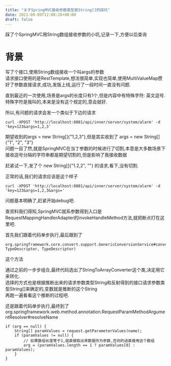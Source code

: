 ```yaml
---
title: "关于SpringMVC接收参数类型是String[]的踩坑"
date: 2021-09-09T12:08:28+08:00
draft: false
---
```


踩了个SpringMVC用String数组接收参数的小坑,记录一下,方便以后查询
<!--more-->

# 背景
写了个接口,使用String数组接收一个叫args的参数  
请求接口使用的是RestTemplate,想法很简单,实现也简单,使用MultiValueMap攒好了参数直接请求,成功,发版上线,运行了一段时间一直没有问题.  

直到最近的一次使用,场景是args的长度只有1个,但是内容中有特殊字符: 英文逗号.  
特殊字符是我叫的,本来是没有这个规定的,意会就好.  

所以,有问题的请求会发一个类似于下边的请求  
``` text
curl -XPOST 'http://localhost:8081/api/inner/server/system/alarm' -d 'key=123&args=1,2,3'
```
期望收到的args = new String[]{"1,2,3"},但是其实收到了 args = new String[]{"1", "2", "3"}  
问题一目了然,就是SpringMVC在当丁参数的时候进行了切割,本意是大多数场景下接收逗号分隔的字符串都是期望切割的,但是影响了我接收数据  

赶紧试一下,发了个 new String[]{"1.2,2", ""} 的请求,看下,没有切割.  

正常的话,我们的请求应该是这个样子  
``` text
curl -XPOST 'http://localhost:8081/api/inner/server/system/alarm' -d 'key=123&args=1,2,3&args='  
```

问题基本明确了,赶紧开始debug吧.  

查资料我们得知,SpringMVC就系参数得到入口是 RequestMappingHandlerAdapter的invokeHandleMethod方法,就把断点打在这里吧.  

首先我们跟着代码单步执行,最后跟到了  
``` text
org.springframework.core.convert.support.GenericConversionService#convert(Object, TypeDescriptor, TypeDescriptor)  
```
这个方法  

通过之前的一步步组合,最终代码选出了StringToArrayConverter这个类,决定用它来转化.  
选择的方式也是根据推断出来的请求参数类型String和反射得到的接口请求参数类型String[]来确定的,变数就是推断的这个String  
再跑一遍看看这个推断的过程吧.  

还是跟着代码单步执行,最终到了
org.springframework.web.method.annotation.RequestParamMethodArgumentResolver#resolveName
``` text
if (arg == null) {
    String[] paramValues = request.getParameterValues(name);
    if (paramValues != null) {
        // 如果数组长度等于1,就直接取出来数据作为参数,否则的话直接用这个数组
        arg = (paramValues.length == 1 ? paramValues[0] : paramValues);
    }
}
```





